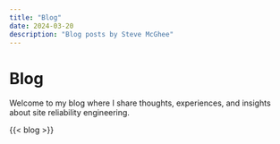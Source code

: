 ```yaml
---
title: "Blog"
date: 2024-03-20
description: "Blog posts by Steve McGhee"
---
```


# Blog

Welcome to my blog where I share thoughts, experiences, and insights about site reliability engineering.

{{< blog >}} 